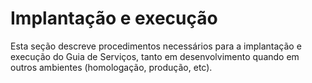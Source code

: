 # Implantação e execução

Esta seção descreve procedimentos necessários para a implantação e execução do Guia de Serviços, tanto em desenvolvimento quando em outros ambientes (homologação, produção, etc).
